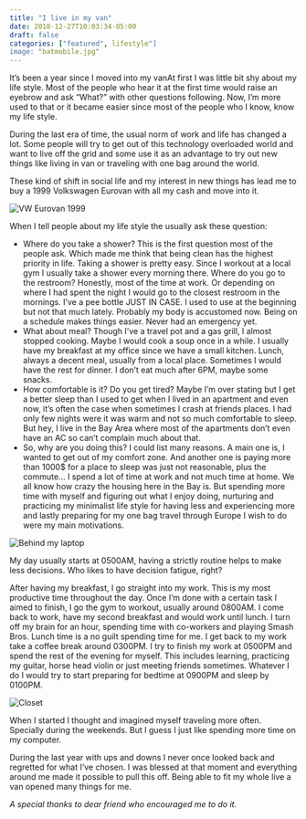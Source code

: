```yaml
---
title: "I live in my van"
date: 2018-12-27T10:03:34-05:00
draft: false
categories: ["featured", lifestyle"]
image: "batmobile.jpg"
---
```


It’s been a year since I moved into my vanAt first I was little bit shy about my life style. Most of the people who hear it at the first time would raise an eyebrow and ask “What?” with other questions following. Now, I’m more used to that or it became easier since most of the people who I know, know my life style.

During the last era of time, the usual norm of work and life has changed a lot. Some people will try to get out of this technology overloaded world and want to live off the grid and some use it as an advantage to try out new things like living in van or traveling with one bag around the world.

These kind of shift in social life and my interest in new things has lead me to buy a 1999 Volkswagen Eurovan with all my cash and move into it.

![VW Eurovan 1999](/blog/i-live-in-my-van/batmobile.jpg)

When I tell people about my life style the usually ask these question:

- Where do you take a shower? This is the first question most of the people ask. Which made me think that being clean has the highest priority in life. Taking a shower is pretty easy. Since I workout at a local gym I usually take a shower every morning there.
Where do you go to the restroom? Honestly, most of the time at work. Or depending on where I had spent the night I would go to the closest restroom in the mornings. I’ve a pee bottle JUST IN CASE. I used to use at the beginning but not that much lately. Probably my body is accustomed now. Being on a schedule makes things easier. Never had an emergency yet.
- What about meal? Though I’ve a travel pot and a gas grill, I almost stopped cooking. Maybe I would cook a soup once in a while. I usually have my breakfast at my office since we have a small kitchen. Lunch, always a decent meal, usually from a local place. Sometimes I would have the rest for dinner. I don’t eat much after 6PM, maybe some snacks.
- How comfortable is it? Do you get tired? Maybe I’m over stating but I get a better sleep than I used to get when I lived in an apartment and even now, it’s often the case when sometimes I crash at friends places. I had only few nights were it was warm and not so much comfortable to sleep. But hey, I live in the Bay Area where most of the apartments don’t even have an AC so can’t complain much about that.
- So, why are you doing this? I could list many reasons. A main one is, I wanted to get out of my comfort zone. And another one is paying more than 1000$ for a place to sleep was just not reasonable, plus the commute... I spend a lot of time at work and not much time at home. We all know how crazy the housing here in the Bay is. But spending more time with myself and figuring out what I enjoy doing, nurturing and practicing my minimalist life style for having less and experiencing more and lastly preparing for my one bag travel through Europe I wish to do were my main motivations.

![Behind my laptop](/blog/i-live-in-my-van/workinginbatmobile.jpg)

My day usually starts at 0500AM, having a strictly routine helps to make less decisions. Who likes to have decision fatigue, right?

After having my breakfast, I go straight into my work. This is my most productive time throughout the day. Once I’m done with a certain task I aimed to finish, I go the gym to workout, usually around 0800AM. I come back to work, have my second breakfast and would work until lunch. I turn off my brain for an hour, spending time with co-workers and playing Smash Bros. Lunch time is a no guilt spending time for me. I get back to my work take a coffee break around 0300PM. I try to finish my work at 0500PM and spend the rest of the evening for myself. This includes learning, practicing my guitar, horse head violin or just meeting friends sometimes. Whatever I do I would try to start preparing for bedtime at 0900PM and sleep by 0100PM.

![Closet](/blog/i-live-in-my-van/closetinbatmobile.jpg)

When I started I thought and imagined myself traveling more often. Specially during the weekends. But I guess I just like spending more time on my computer.

During the last year with ups and downs I never once looked back and regretted for what I’ve chosen. I was blessed at that moment and everything around me made it possible to pull this off. Being able to fit my whole live a van opened many things for me.

_A special thanks to dear friend who encouraged me to do it._
